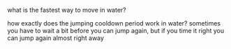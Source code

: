 what is the fastest way to move in water?

how exactly does the jumping cooldown period work in water? sometimes you have to wait a bit before you can jump again, but if you time it right you can jump again almost right away